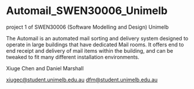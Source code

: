 # Automail_SWEN30006_Unimelb
project 1 of SWEN30006 (Software Modelling and Design) Unimelb

The Automail is an automated mail sorting and delivery system designed to operate in large buildings that have dedicated Mail rooms. It offers end to end receipt and delivery of mail items within the building, and can be tweaked to fit many different installation environments.

Xiuge Chen and Daniel Marshall

xiugec@student.unimelb.edu.au
dfm@student.unimelb.edu.au
